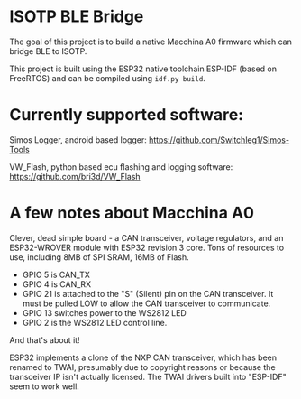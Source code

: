 # ISOTP BLE Bridge

The goal of this project is to build a native Macchina A0 firmware which can bridge BLE to ISOTP.

This project is built using the ESP32 native toolchain ESP-IDF (based on FreeRTOS) and can be compiled using `idf.py build`.

# Currently supported software:

Simos Logger, android based logger:
https://github.com/Switchleg1/Simos-Tools

VW_Flash, python based ecu flashing and logging software:
https://github.com/bri3d/VW_Flash

# A few notes about Macchina A0

Clever, dead simple board - a CAN transceiver, voltage regulators, and an ESP32-WROVER module with ESP32 revision 3 core. Tons of resources to use, including 8MB of SPI SRAM, 16MB of Flash.

* GPIO 5 is CAN_TX
* GPIO 4 is CAN_RX
* GPIO 21 is attached to the "S" (Silent) pin on the CAN transceiver. It must be pulled LOW to allow the CAN transceiver to communicate.
* GPIO 13 switches power to the WS2812 LED
* GPIO 2 is the WS2812 LED control line.

And that's about it!

ESP32 implements a clone of the NXP CAN transceiver, which has been renamed to TWAI, presumably due to copyright reasons or because the transceiver IP isn't actually licensed. The TWAI drivers built into "ESP-IDF" seem to work well.
